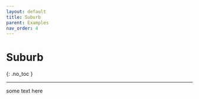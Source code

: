 ```yaml
---
layout: default
title: Suburb
parent: Examples
nav_order: 4
---
```


# Suburb
{: .no_toc }

---

some text here
